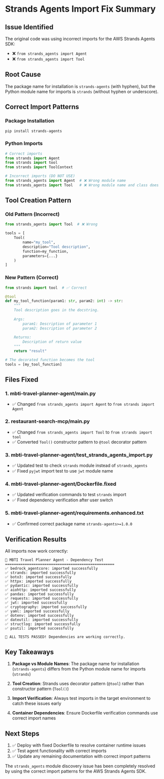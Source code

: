 # Strands Agents Import Fix Summary

## Issue Identified
The original code was using incorrect imports for the AWS Strands Agents SDK:
- ❌ `from strands_agents import Agent` 
- ❌ `from strands_agents import Tool`

## Root Cause
The package name for installation is `strands-agents` (with hyphen), but the Python module name for imports is `strands` (without hyphen or underscore).

## Correct Import Patterns

### Package Installation
```bash
pip install strands-agents
```

### Python Imports
```python
# Correct imports
from strands import Agent
from strands import tool
from strands import ToolContext

# Incorrect imports (DO NOT USE)
from strands_agents import Agent  # ❌ Wrong module name
from strands_agents import Tool   # ❌ Wrong module name and class doesn't exist
```

## Tool Creation Pattern

### Old Pattern (Incorrect)
```python
from strands_agents import Tool  # ❌ Wrong

tools = [
    Tool(
        name="my_tool",
        description="Tool description",
        function=my_function,
        parameters={...}
    )
]
```

### New Pattern (Correct)
```python
from strands import tool  # ✅ Correct

@tool
def my_tool_function(param1: str, param2: int) -> str:
    """
    Tool description goes in the docstring.
    
    Args:
        param1: Description of parameter 1
        param2: Description of parameter 2
    
    Returns:
        Description of return value
    """
    return "result"

# The decorated function becomes the tool
tools = [my_tool_function]
```

## Files Fixed

### 1. mbti-travel-planner-agent/main.py
- ✅ Changed `from strands_agents import Agent` to `from strands import Agent`

### 2. restaurant-search-mcp/main.py  
- ✅ Changed `from strands_agents import Tool` to `from strands import tool`
- ✅ Converted `Tool()` constructor pattern to `@tool` decorator pattern

### 3. mbti-travel-planner-agent/test_strands_agents_import.py
- ✅ Updated test to check `strands` module instead of `strands_agents`
- ✅ Fixed `pyjwt` import test to use `jwt` module name

### 4. mbti-travel-planner-agent/Dockerfile.fixed
- ✅ Updated verification commands to test `strands` import
- ✅ Fixed dependency verification after user switch

### 5. mbti-travel-planner-agent/requirements.enhanced.txt
- ✅ Confirmed correct package name `strands-agents>=1.0.0`

## Verification Results

All imports now work correctly:
```
🧪 MBTI Travel Planner Agent - Dependency Test
==================================================
✅ bedrock_agentcore: imported successfully
✅ strands: imported successfully
✅ boto3: imported successfully
✅ httpx: imported successfully
✅ pydantic: imported successfully
✅ aiohttp: imported successfully
✅ pandas: imported successfully
✅ requests: imported successfully
✅ jwt: imported successfully
✅ cryptography: imported successfully
✅ yaml: imported successfully
✅ dotenv: imported successfully
✅ dateutil: imported successfully
✅ structlog: imported successfully
✅ psutil: imported successfully

🎉 ALL TESTS PASSED! Dependencies are working correctly.
```

## Key Takeaways

1. **Package vs Module Names**: The package name for installation (`strands-agents`) differs from the Python module name for imports (`strands`)

2. **Tool Creation**: Strands uses decorator pattern (`@tool`) rather than constructor pattern (`Tool()`)

3. **Import Verification**: Always test imports in the target environment to catch these issues early

4. **Container Dependencies**: Ensure Dockerfile verification commands use correct import names

## Next Steps

1. ✅ Deploy with fixed Dockerfile to resolve container runtime issues
2. ✅ Test agent functionality with correct imports
3. ✅ Update any remaining documentation with correct import patterns

The `strands_agents` module discovery issue has been completely resolved by using the correct import patterns for the AWS Strands Agents SDK.